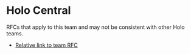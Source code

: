 
# Holo Central
RFCs that apply to this team and may not be consistent with other Holo teams.

- [Relative link to team RFC](./some-rfc.md)
